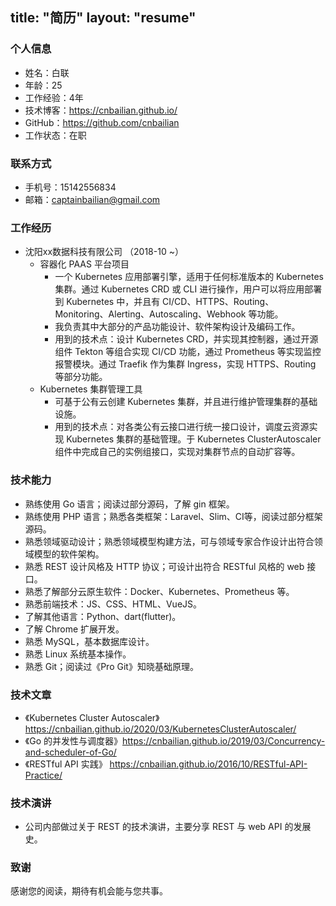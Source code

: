 title: "简历"
layout: "resume"
---

### 个人信息

* 姓名：白联
* 年龄：25
* 工作经验：4年
* 技术博客：https://cnbailian.github.io/
* GitHub：https://github.com/cnbailian
* 工作状态：在职

### 联系方式

* 手机号：15142556834
* 邮箱：captainbailian@gmail.com

### 工作经历

* 沈阳xx数据科技有限公司 （2018-10 ~）
  * 容器化 PAAS 平台项目
    * 一个 Kubernetes 应用部署引擎，适用于任何标准版本的 Kubernetes 集群。通过 Kubernetes CRD 或 CLI 进行操作，用户可以将应用部署到 Kubernetes 中，并且有 CI/CD、HTTPS、Routing、Monitoring、Alerting、Autoscaling、Webhook 等功能。
    * 我负责其中大部分的产品功能设计、软件架构设计及编码工作。
    * 用到的技术点：设计 Kubernetes CRD，并实现其控制器，通过开源组件 Tekton 等组合实现 CI/CD 功能，通过 Prometheus 等实现监控报警模块。通过 Traefik 作为集群 Ingress，实现 HTTPS、Routing 等部分功能。
  * Kubernetes 集群管理工具
    * 可基于公有云创建 Kubernetes 集群，并且进行维护管理集群的基础设施。
    * 用到的技术点：对各类公有云接口进行统一接口设计，调度云资源实现 Kubernetes 集群的基础管理。于 Kubernetes ClusterAutoscaler 组件中完成自己的实例组接口，实现对集群节点的自动扩容等。

### 技术能力

* 熟练使用 Go 语言；阅读过部分源码，了解 gin 框架。
* 熟练使用 PHP 语言；熟悉各类框架：Laravel、Slim、CI等，阅读过部分框架源码。
* 熟悉领域驱动设计；熟悉领域模型构建方法，可与领域专家合作设计出符合领域模型的软件架构。
* 熟悉 REST 设计风格及 HTTP 协议；可设计出符合 RESTful 风格的 web 接口。
* 熟悉了解部分云原生软件：Docker、Kubernetes、Prometheus 等。
* 熟悉前端技术：JS、CSS、HTML、VueJS。
* 了解其他语言：Python、dart(flutter)。
* 了解 Chrome 扩展开发。
* 熟悉 MySQL，基本数据库设计。
* 熟悉 Linux 系统基本操作。
* 熟悉 Git；阅读过《Pro Git》知晓基础原理。

### 技术文章

* 《Kubernetes Cluster Autoscaler》 https://cnbailian.github.io/2020/03/KubernetesClusterAutoscaler/
* 《Go 的并发性与调度器》https://cnbailian.github.io/2019/03/Concurrency-and-scheduler-of-Go/
* 《RESTful API 实践》 https://cnbailian.github.io/2016/10/RESTful-API-Practice/

### 技术演讲

* 公司内部做过关于 REST 的技术演讲，主要分享 REST 与 web API 的发展史。

### 致谢

感谢您的阅读，期待有机会能与您共事。
